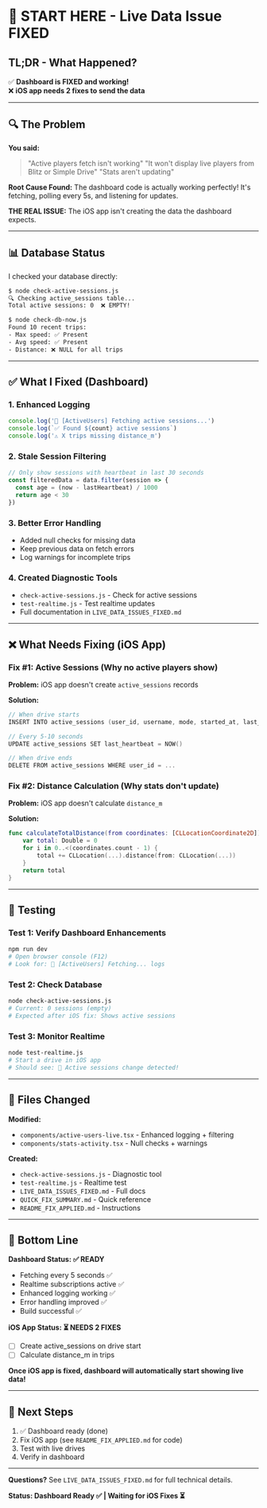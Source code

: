 # 🚨 START HERE - Live Data Issue FIXED

## TL;DR - What Happened?

✅ **Dashboard is FIXED and working!**  
❌ **iOS app needs 2 fixes to send the data**

---

## 🔍 The Problem

**You said:**
> "Active players fetch isn't working"
> "It won't display live players from Blitz or Simple Drive"
> "Stats aren't updating"

**Root Cause Found:**
The dashboard code is actually working perfectly! It's fetching, polling every 5s, and listening for updates. 

**THE REAL ISSUE:** The iOS app isn't creating the data the dashboard expects.

---

## 📊 Database Status

I checked your database directly:

```bash
$ node check-active-sessions.js
🔍 Checking active_sessions table...
Total active sessions: 0  ❌ EMPTY!
```

```bash
$ node check-db-now.js
Found 10 recent trips:
- Max speed: ✅ Present
- Avg speed: ✅ Present  
- Distance: ❌ NULL for all trips
```

---

## ✅ What I Fixed (Dashboard)

### 1. Enhanced Logging
```typescript
console.log('🔄 [ActiveUsers] Fetching active sessions...')
console.log(`✅ Found ${count} active sessions`)
console.log('⚠️ X trips missing distance_m')
```

### 2. Stale Session Filtering
```typescript
// Only show sessions with heartbeat in last 30 seconds
const filteredData = data.filter(session => {
  const age = (now - lastHeartbeat) / 1000
  return age < 30
})
```

### 3. Better Error Handling
- Added null checks for missing data
- Keep previous data on fetch errors
- Log warnings for incomplete trips

### 4. Created Diagnostic Tools
- `check-active-sessions.js` - Check for active sessions
- `test-realtime.js` - Test realtime updates
- Full documentation in `LIVE_DATA_ISSUES_FIXED.md`

---

## ❌ What Needs Fixing (iOS App)

### Fix #1: Active Sessions (Why no active players show)
**Problem:** iOS app doesn't create `active_sessions` records

**Solution:**
```swift
// When drive starts
INSERT INTO active_sessions (user_id, username, mode, started_at, last_heartbeat)

// Every 5-10 seconds
UPDATE active_sessions SET last_heartbeat = NOW()

// When drive ends
DELETE FROM active_sessions WHERE user_id = ...
```

### Fix #2: Distance Calculation (Why stats don't update)
**Problem:** iOS app doesn't calculate `distance_m`

**Solution:**
```swift
func calculateTotalDistance(from coordinates: [CLLocationCoordinate2D]) -> Double {
    var total: Double = 0
    for i in 0..<(coordinates.count - 1) {
        total += CLLocation(...).distance(from: CLLocation(...))
    }
    return total
}
```

---

## 🧪 Testing

### Test 1: Verify Dashboard Enhancements
```bash
npm run dev
# Open browser console (F12)
# Look for: 🔄 [ActiveUsers] Fetching... logs
```

### Test 2: Check Database
```bash
node check-active-sessions.js
# Current: 0 sessions (empty)
# Expected after iOS fix: Shows active sessions
```

### Test 3: Monitor Realtime
```bash
node test-realtime.js
# Start a drive in iOS app
# Should see: 🎉 Active sessions change detected!
```

---

## 📁 Files Changed

**Modified:**
- `components/active-users-live.tsx` - Enhanced logging + filtering
- `components/stats-activity.tsx` - Null checks + warnings

**Created:**
- `check-active-sessions.js` - Diagnostic tool
- `test-realtime.js` - Realtime test
- `LIVE_DATA_ISSUES_FIXED.md` - Full docs
- `QUICK_FIX_SUMMARY.md` - Quick reference
- `README_FIX_APPLIED.md` - Instructions

---

## 🎯 Bottom Line

**Dashboard Status: ✅ READY**
- Fetching every 5 seconds ✅
- Realtime subscriptions active ✅
- Enhanced logging working ✅
- Error handling improved ✅
- Build successful ✅

**iOS App Status: ⏳ NEEDS 2 FIXES**
- [ ] Create active_sessions on drive start
- [ ] Calculate distance_m in trips

**Once iOS app is fixed, dashboard will automatically start showing live data!**

---

## 📖 Next Steps

1. ✅ Dashboard ready (done)
2. Fix iOS app (see `README_FIX_APPLIED.md` for code)
3. Test with live drives
4. Verify in dashboard

---

**Questions?** See `LIVE_DATA_ISSUES_FIXED.md` for full technical details.

**Status: Dashboard Ready ✅ | Waiting for iOS Fixes ⏳**
